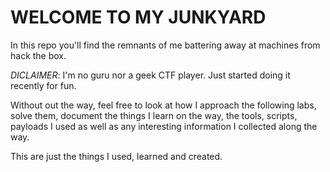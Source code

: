 # WELCOME TO MY JUNKYARD

In this repo you'll find the remnants of me battering away at machines from hack the box.

*DICLAIMER*: I'm no guru nor a geek CTF player. Just started doing it recently for fun.

Without out the way, feel free to look at how I approach the following labs, solve them, document the things I learn on the way, the tools, scripts, payloads I used as well as any interesting information I collected along the way.

This are just  the things I used, learned and created.